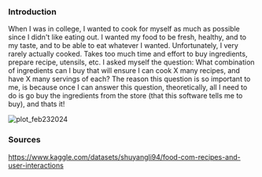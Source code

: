 ### Introduction
When I was in college, I wanted to cook for myself as much as possible since I didn't like eating out. I wanted my food to be fresh, healthy, and to my taste, and to be able to eat whatever I wanted. Unfortunately, I very rarely actually cooked. Takes too much time and effort to buy ingredients, prepare recipe, utensils, etc. I asked myself the question: What combination of ingredients can I buy that will ensure I can cook X many recipes,  and have X many servings of each? The reason this question is so important to me, is because once I can answer this question, theoretically, all I need to do is go buy the ingredients from the store (that this software tells me to buy), and thats it!

![plot_feb232024](https://github.com/visnjicm/ingredients-data-science/assets/126916558/3a3c6575-9a9d-4349-9015-0a4243c1908c)


### Sources

https://www.kaggle.com/datasets/shuyangli94/food-com-recipes-and-user-interactions
